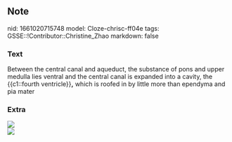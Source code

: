 ## Note
nid: 1661020715748
model: Cloze-chrisc-ff04e
tags: GSSE::!Contributor::Christine_Zhao
markdown: false

### Text
<div>
  <div>
    <div>
      <div>
        Between the central canal and aqueduct, the substance of
        pons and upper medulla lies ventral and the central canal
        is expanded into a cavity, the {{c1::fourth
        ventricle}}<span style="font-weight: 700;">,</span> which
        is roofed in by little more than ependyma and pia mater
      </div>
    </div>
  </div>
</div>

### Extra
<img src="Screen%20Shot%202021-08-14%20at%209.14.09%20am.png">
<div><img src=
"Screen%20Shot%202021-08-14%20at%2012.39.07%20pm.png"></div>
